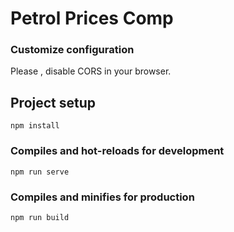 # Petrol Prices Comp

### Customize configuration

Please  , disable CORS in your browser.

## Project setup
```
npm install
```

### Compiles and hot-reloads for development
```
npm run serve
```

### Compiles and minifies for production
```
npm run build
```



